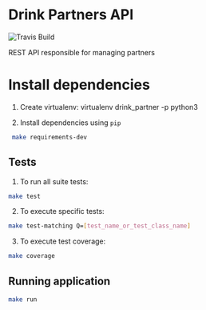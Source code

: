 
# Drink Partners API

![Travis Build](https://travis-ci.com/henriquebraga/drink-partners.svg?token=Hz2UvRp98GSpoFSdrKgh&branch=master)

REST API responsible for managing partners

# Install dependencies

1. Create virtualenv:
    virtualenv drink_partner -p python3

2. Install dependencies using `pip`

```bash
 make requirements-dev
```

## Tests

1. To run all suite tests:

```bash
make test
```

2. To execute specific tests:

```bash
make test-matching Q=[test_name_or_test_class_name] 
```

3. To execute test coverage:

```bash
make coverage
```

## Running application

```bash
make run
```
